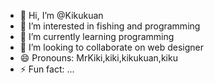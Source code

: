 - 👋 Hi, I’m @Kikukuan
- 👀 I’m interested in fishing and programming
- 🌱 I’m currently learning programming
- 💞️ I’m looking to collaborate on web designer
- 😄 Pronouns: MrKiki,kiki,kikukuan,kiku
- ⚡ Fun fact: ...

<!---
Kikukuan/Kikukuan is a ✨ special ✨ repository because its `README.md` (this file) appears on your GitHub profile.
You can click the Preview link to take a look at your changes.
--->
